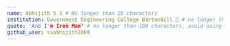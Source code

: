 ```yaml
---
name: Abhijith S S # No longer than 28 characters
institution: Government Engineering College Bartonhill 🚩 # no longer than 58 characters
quote: 'And I'm Iron Man' # no longer than 100 characters, avoid using quotes(") to guarantee the format remains the same.
github_user: ssabhijith2000
---
```


